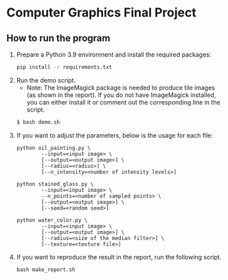 # Computer Graphics Final Project

## How to run the program

1. Prepare a Python 3.9 environment and install the required packages:
    ```bash
    pip install -r requirements.txt
    ```
2. Run the demo script.
    * Note: The ImageMagick package is needed to produce tile images (as shown in the report). If you do not have ImageMagick installed, you can either install it or comment out the corresponding line in the script.
    ```bash
    $ bash demo.sh
    ```
3. If you want to adjust the parameters, below is the usage for each file:
    ```
    python oil_painting.py \
            --input=<input image> \
            [--output=<output image>] \
            [--radius=<radius>] \
            [--n_intensity=<number of intensity levels>]

    python stained_glass.py \
            --input=<input image> \
            --n_points=<number of sampled points> \
            [--output=<output image>] \
            [--seed=<random seed>]

    python water_color.py \
            --input=<input image> \
            [--output=<output image>] \
            [--radius=<size of the median filter>] \
            [--texture=<texture file>]
    ```
4. If you want to reproduce the result in the report, run the following script.
    ```
    bash make_report.sh
    ```